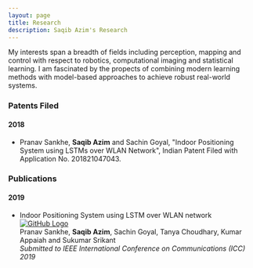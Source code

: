 ```yaml
---
layout: page
title: Research
description: Saqib Azim's Research
---
```


My interests span a breadth of fields including perception, mapping and control with respect to robotics, computational imaging and statistical learning. I am fascinated by the propects of combining modern learning methods with model-based approaches to achieve robust real-world systems.

### Patents Filed
#### 2018
* Pranav Sankhe, **Saqib Azim** and Sachin Goyal, "Indoor Positioning System using LSTMs over WLAN Network", Indian Patent Filed with Application No. 201821047043.

### Publications
#### 2019
* Indoor Positioning System using LSTM over WLAN network [![GitHub Logo]({{BASE_PATH}}/assets/pdf_favicon.ico)]({{BASE_PATH}}/assets/Indoor_Positioning_System_using_LSTMs_over_WLAN_Network.pdf)<br>
Pranav Sankhe, **Saqib Azim**, Sachin Goyal, Tanya Choudhary, Kumar Appaiah and Sukumar Srikant<br>
_Submitted to IEEE International Conference on Communications (ICC) 2019_<br>